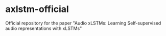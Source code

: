 # axlstm-official
Official repository for the paper "Audio xLSTMs: Learning Self-supervised audio representations with xLSTMs"
